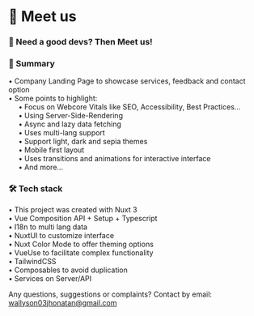 # 👀 Meet us

### 🚀 Need a good devs? Then Meet us!  

### 🧐 Summary
• Company Landing Page to showcase services, feedback and contact option   
• Some points to highlight:  
&nbsp;&nbsp;&nbsp;&nbsp; • Focus on Webcore Vitals like SEO, Accessibility, Best Practices...  
&nbsp;&nbsp;&nbsp;&nbsp; • Using Server-Side-Rendering  
&nbsp;&nbsp;&nbsp;&nbsp; • Async and lazy data fetching   
&nbsp;&nbsp;&nbsp;&nbsp; • Uses multi-lang support   
&nbsp;&nbsp;&nbsp;&nbsp; • Support light, dark and sepia themes   
&nbsp;&nbsp;&nbsp;&nbsp; • Mobile first layout    
&nbsp;&nbsp;&nbsp;&nbsp; • Uses transitions and animations for interactive interface      
&nbsp;&nbsp;&nbsp;&nbsp; • And more...     

### 🛠️ Tech stack
• This project was created with Nuxt 3      
• Vue Composition API + Setup + Typescript      
• I18n to multi lang data     
• NuxtUI to customize interface    
• Nuxt Color Mode to offer theming options   
• VueUse to facilitate complex functionality    
• TailwindCSS      
• Composables to avoid duplication       
• Services on Server/API   

Any questions, suggestions or complaints? Contact by email: wallyson03jhonatan@gmail.com 
